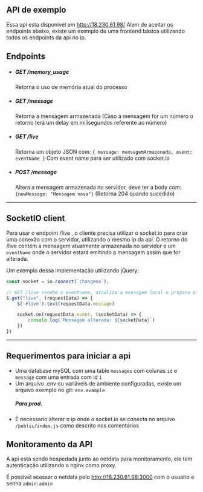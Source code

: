## API de exemplo

Essa api esta disponivel em http://18.230.61.98/ Alem de aceitar os endpoints abaixo, existe um exemplo de uma frontend básica utilizando todos os endpoints da api no ip.

## Endpoints
- ##### GET /memory_usage
    Retorna o uso de memória atual do processo
- ##### GET /message
    Retorna a mensagem armazenada
    (Caso a mensagem for um número o retorno terá um delay em milisegundos referente ao número)
- ##### GET /live
    Retorna um objeto JSON com: `{
        message: mensagemArmazenada,
        event: eventName
    }`
    Com event name para ser utilizado com socket.io
- ##### POST /message
    Altera a mensagem armazenada no servidor, deve ter a body com: `{newMessage: "Mensagem nova"}`
    (Retorna 204 quando sucedido)
---
## SocketIO client

Para usar o endpoint /live , o cliente precisa utilizar o socket.io para criar uma conexão com o servidor, utilizando o mesmo ip da api.
O retorno do /live contém a mensagem atualmente armazenada no servidor e um `eventName` onde o servidor estará emitindo a mensagem assim que for alterada.

Um exemplo dessa implementação utilizando jQuery:
```javascript
const socket = io.connect(`changeme`);

// GET /live recebe o eventname, atualiza a mensagem local e prepara o socket para receber o evento
$.get("live", (requestData) => {
    $('#live').text(requestData.message)

    socket.on(requestData.event, (socketData) => {
        console.log(`Mensagem alterada: ${socketData}`)
    })
})
```

---
## Requerimentos para iniciar a api
- Uma database mySQL com uma table ``messages`` com colunas ``id`` e ``message`` com uma entrada com id ``1``
- Um arquivo .env ou variáveis de ambiente configuradas, existe um arquivo exemplo no git: ``env.example``
   ##### Para prod.
- É necessario alterar o ip onde o socket.io se conecta no arquivo ``/public/index.js`` como descrito nos comentários


## Monitoramento da API

A api está sendo hospedada junto ao netdata para monitoramento, ele tem autenticação utilizando o nginx como proxy.

É possivel acessar o netdata pelo http://18.230.61.98:3000 com o usuario e senha `admin:admin`